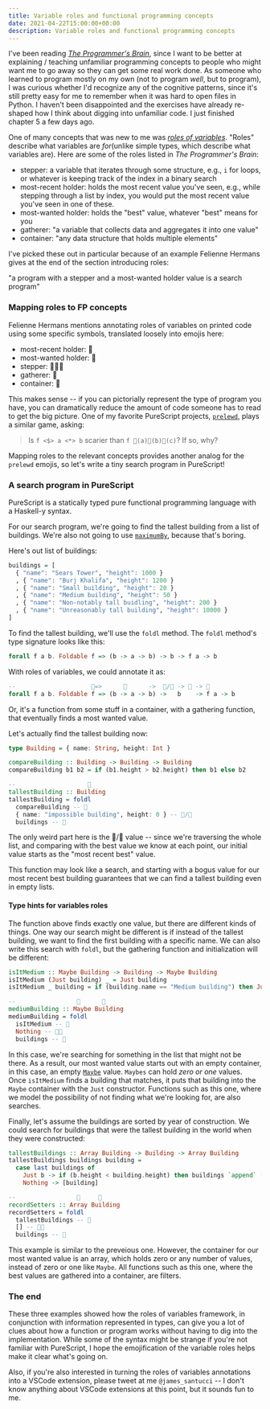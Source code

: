 ```yaml
---
title: Variable roles and functional programming concepts
date: 2021-04-22T15:00:00+00:00
description: Variable roles and functional programming concepts
---
```


I've been reading [*The Programmer's Brain*], since I want to be better at explaining / teaching
unfamiliar programming concepts to people who might want me to go away so they can get some
real work done. As someone who learned to program mostly on my own (not to program _well_, but to
program), I was curious whether I'd recognize any of the cognitive patterns, since it's still
pretty easy for me to remember when it was hard to open files in Python. I haven't been disappointed
and the exercises have already re-shaped how I think about digging into unfamiliar code. I just
finished chapter 5 a few days ago.

One of many concepts that was new to me was [_roles of variables_]. "Roles" describe what variables are _for_(unlike simple types, which describe what variables are).
Here are some of the roles listed in *The Programmer's Brain*:

- stepper: a variable that iterates through some structure, e.g., `i` for loops, or whatever is keeping track of the index in a binary search
- most-recent holder: holds the most recent value you've seen, e.g., while stepping through a list by index, you would put the most recent value you've seen in one of these.
- most-wanted holder: holds the "best" value, whatever "best" means for you
- gatherer: "a variable that collects data and aggregates it into one value"
- container: "any data structure that holds multiple elements"

I've picked these out in particular because of an example Felienne Hermans gives at the end of the section introducing roles:

"a program with a stepper and a most-wanted holder value is a search program"

### Mapping roles to FP concepts

Felienne Hermans mentions annotating roles of variables on printed code using some specific symbols, translated loosely into emojis here:

- most-recent holder: 📆
- most-wanted holder: 💎
- stepper: 🚶🏻‍♂️
- gatherer: 🧺
- container: 🔳

This makes sense -- if you can pictorially represent the type of program you have, you can
dramatically reduce the amount of code someone has to read to get the big picture. One of my favorite PureScript
projects, [`prelewd`], plays a similar game, asking:

> Is `f <$> a <*> b` scarier than `f 🚂(a)🚋(b)🚋(c)`? If so, why?

Mapping roles to the relevant concepts provides another analog for the `prelewd` emojis, so let's write a tiny search program
in PureScript!

### A search program in PureScript

PureScript is a statically typed pure functional programming language with a Haskell-y syntax.

For our search program, we're going to find the tallest building from a list of buildings. We're also not going
to use [`maximumBy`], because that's boring.

Here's out list of buildings:

```purescript
buildings = [
  { "name": "Sears Tower", "height": 1000 }
  , { "name": "Burj Khalifa", "height": 1200 }
  , { "name": "Small building", "height": 20 }
  , { "name": "Medium building", "height": 50 }
  , { "name": "Non-notably tall buidling", "height": 200 }
  , { "name": "Unreasonably tall building", "height": 10000 }
]
```

To find the tallest building, we'll use the `foldl` method. The `foldl` method's type signature looks like this:

```purescript
forall f a b. Foldable f => (b -> a -> b) -> b -> f a -> b
```

With roles of variables, we could annotate it as:

```purescript
--                     🔳=>      🧺      ->  💎/📆 -> 🔳 -> 💎
forall f a b. Foldable f => (b -> a -> b) ->   b    -> f a -> b
```

Or, it's a function from some stuff in a container, with a gathering function, that eventually finds a most wanted value.

Let's actually find the tallest building now:

```purescript
type Building = { name: String, height: Int }

compareBuilding :: Building -> Building -> Building
compareBuilding b1 b2 = if (b1.height > b2.height) then b1 else b2

--                    💎
tallestBuilding :: Building
tallestBuilding = foldl
  compareBuilding -- 🧺
  { name: "impossible building", height: 0 } -- 💎/📆
  buildings -- 🔳
```

The only weird part here is the 💎/📆 value -- since we're traversing the whole list, and comparing with the best value we know
at each point, our initial value starts as the "most recent best" value.

This function may look like a search, and starting with a bogus value for our most recent best building guarantees that we can
find a tallest building even in empty lists.

#### Type hints for variables roles

The function above finds exactly one value, but there are different kinds of things. One way our search might be different is if
instead of the tallest building, we want to find the first building with a specific name. We can also write this search with `foldl`, but
the gathering function and initialization will be different:

```purescript
isItMedium :: Maybe Building -> Building -> Maybe Building
isItMedium (Just building) _ = Just building
isItMedium _ building = if (building.name == "Medium building") then Just building else Nothing

--                 🔳      💎
mediumBuilding :: Maybe Building
mediumBuilding = foldl
  isItMedium -- 🧺
  Nothing -- 🔳💎
  buildings -- 🔳
```

In this case, we're searching for something in the list that might not be there. As a result, our most wanted value
starts out with an empty container, in this case, an empty [`Maybe`] value. `Maybes` can hold _zero or one_ values.
Once `isItMedium` finds a building that matches, it puts that building into the `Maybe` container with the `Just`
constructor. Functions such as this one, where we model the possibility of not finding what we're looking for,
are also searches.

Finally, let's assume the buildings are sorted by year of construction. We could search for buildings that were the tallest
building in the world when they were constructed:

```purescript
tallestBuildings :: Array Building -> Building -> Array Building
tallestBuildings buildings building =
  case last buildings of
    Just b -> if (b.height < building.height) then buildings `append` [building] else buildings
    Nothing -> [building]

--                 🔳     💎
recordSetters :: Array Building
recordSetters = foldl
  tallestBuildings -- 🧺
  [] -- 🔳💎
  buildings -- 🔳
```

This example is similar to the preveious one. However, the container for our most wanted value is an array, which holds
zero or any number of values, instead of zero or one like `Maybe`. All functions such as this one, where the best values
are gathered into a container, are filters.

### The end

These three examples showed how the roles of variables framework, in conjunction with information represented in types,
can give you a lot of clues about how a function or program works without having to dig into the implementation. While some
of the syntax might be strange if you're not familiar with PureScript, I hope the emojification of the variable roles
helps make it clear what's going on.

Also, if you're also interested in turning the roles of variables annotations into a VSCode extension, please tweet at me
`@james_santucci` -- I don't know anything about VSCode extensions at this point, but it sounds fun to me.

[*The Programmer's Brain*]: https://www.manning.com/books/the-programmers-brain
[_roles of variables_]: https://www.tandfonline.com/doi/full/10.1080/08993400500056563
[`prelewd`]: https://pursuit.purescript.org/packages/purescript-prelewd/0.1.0
[`maximumBy`]: https://pursuit.purescript.org/packages/purescript-foldable-traversable/5.0.1/docs/Data.Semigroup.Foldable#v:maximumBy
[`Maybe`]: https://pursuit.purescript.org/packages/purescript-maybe/5.0.0/docs/Data.Maybe#t:Maybe